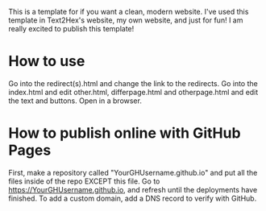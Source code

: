 This is a template for if you want a clean, modern website. I've used this template in Text2Hex's website, my own website, and just for fun! I am really excited to publish this template!

# How to use

Go into the redirect(s).html and change the link to the redirects. Go into the index.html and edit other.html, differpage.html and otherpage.html and edit the text and buttons.
Open in a browser.

# How to publish online with GitHub Pages

First, make a repository called "YourGHUsername.github.io" and put all the files inside of the repo EXCEPT this file. Go to https://YourGHUsername.github.io, and refresh until the
deployments have finished.
To add a custom domain, add a DNS record to verify with GitHub.

